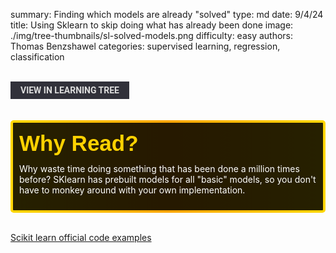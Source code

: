 summary: Finding which models are already "solved"
type: md
date: 9/4/24
title: Using Sklearn to skip doing what has already been done
image: ./img/tree-thumbnails/sl-solved-models.png
difficulty: easy
authors: Thomas Benzshawel
categories: supervised learning, regression, classification
 
<br>
<a href='/learning-tree?node=26' style='
    background-color: #31313a;
    color: gainsboro;
    padding: 6px 16px;
    border: none
    border-radius: 4px;
    text-transform: uppercase;
    font-family: "Roboto", sans-serif;
    font-size: 1em;
    font-weight: bold;
    cursor: pointer;
    text-decoration: none;
    display: inline-block;'
>
  View in Learning Tree
</a>

<br>
<br>
<br>

<div style='
  position: relative;
  padding: 10px; 
  border-radius: 5px;
  background-color: rgba(0, 0, 0, 0.85); 
  border: 4px solid transparent;
  background-image: linear-gradient(90deg, rgba(0, 0, 0, 0.85), rgba(0, 0, 0, 0.85)), linear-gradient(90deg, gold, orange, gold);
  background-origin: border-box;
  background-clip: padding-box, border-box;
'>

<svg width='200' height='50' style='display: block; margin-bottom: 5px;'>
  <text x='0' y='35' font-size='35' font-family='Arial' font-weight='bold' fill='gold'>
    Why Read?
    <animate attributeName='fill' values='gold; orange; gold' dur='3s' repeatCount='indefinite' />
  </text>
</svg>

<p style='color: white; margin-top: 2px;'>Why waste time doing something that has been done a million times before? SKlearn has prebuilt models for all "basic" models, so you don't have to monkey around with your own implementation.</p>

</div>

<br/>
 
[Scikit learn official code examples](https://scikit-learn.org/stable/auto_examples/index.html)